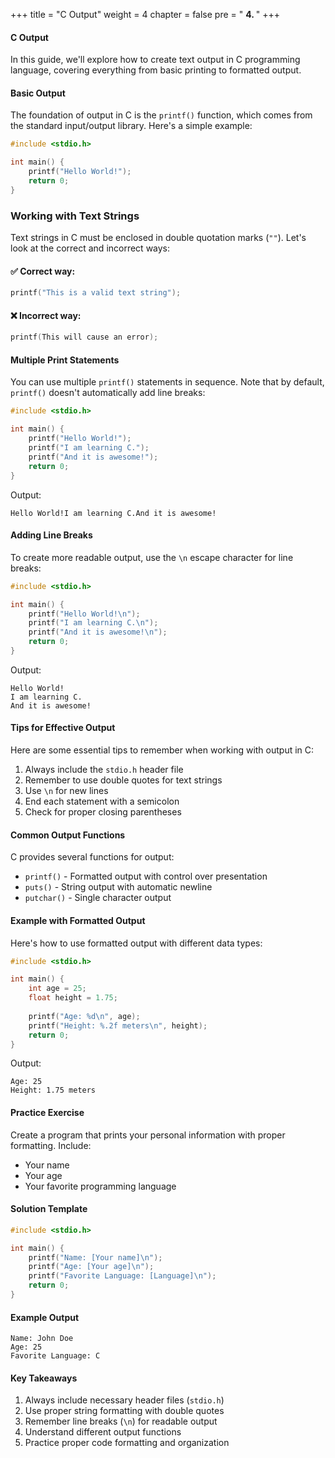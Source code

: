 +++
title = "C Output"
weight = 4
chapter = false
pre = " <b> 4. </b> "
+++


#### C Output

In this guide, we'll explore how to create text output in C programming language, covering everything from basic printing to formatted output.

#### Basic Output

The foundation of output in C is the `printf()` function, which comes from the standard input/output library. Here's a simple example:

```c
#include <stdio.h>

int main() {
    printf("Hello World!");
    return 0;
}
```

### Working with Text Strings

Text strings in C must be enclosed in double quotation marks (`""`). Let's look at the correct and incorrect ways:

#### ✅ Correct way:
```c
printf("This is a valid text string");
```

#### ❌ Incorrect way:
```c
printf(This will cause an error);
```

#### Multiple Print Statements

You can use multiple `printf()` statements in sequence. Note that by default, `printf()` doesn't automatically add line breaks:

```c
#include <stdio.h>

int main() {
    printf("Hello World!");
    printf("I am learning C.");
    printf("And it is awesome!");
    return 0;
}
```

Output:
```
Hello World!I am learning C.And it is awesome!
```

#### Adding Line Breaks

To create more readable output, use the `\n` escape character for line breaks:

```c
#include <stdio.h>

int main() {
    printf("Hello World!\n");
    printf("I am learning C.\n");
    printf("And it is awesome!\n");
    return 0;
}
```

Output:
```
Hello World!
I am learning C.
And it is awesome!
```

#### Tips for Effective Output

Here are some essential tips to remember when working with output in C:

1. Always include the `stdio.h` header file
2. Remember to use double quotes for text strings
3. Use `\n` for new lines
4. End each statement with a semicolon
5. Check for proper closing parentheses

#### Common Output Functions

C provides several functions for output:

- `printf()` - Formatted output with control over presentation
- `puts()` - String output with automatic newline
- `putchar()` - Single character output

#### Example with Formatted Output

Here's how to use formatted output with different data types:

```c
#include <stdio.h>

int main() {
    int age = 25;
    float height = 1.75;
    
    printf("Age: %d\n", age);
    printf("Height: %.2f meters\n", height);
    return 0;
}
```

Output:
```
Age: 25
Height: 1.75 meters
```

#### Practice Exercise

Create a program that prints your personal information with proper formatting. Include:
- Your name
- Your age
- Your favorite programming language

#### Solution Template
```c
#include <stdio.h>

int main() {
    printf("Name: [Your name]\n");
    printf("Age: [Your age]\n");
    printf("Favorite Language: [Language]\n");
    return 0;
}
```

#### Example Output
```
Name: John Doe
Age: 25
Favorite Language: C
```

#### Key Takeaways

1. Always include necessary header files (`stdio.h`)
2. Use proper string formatting with double quotes
3. Remember line breaks (`\n`) for readable output
4. Understand different output functions
5. Practice proper code formatting and organization

